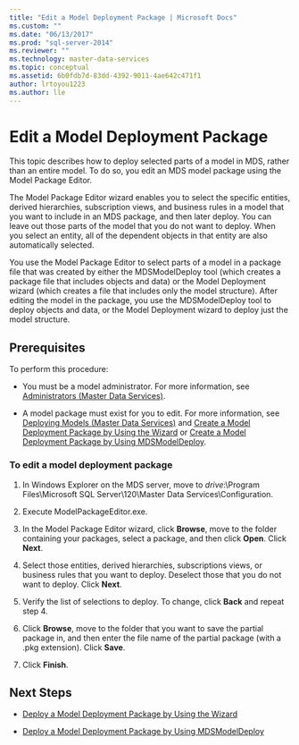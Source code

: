 ```yaml
---
title: "Edit a Model Deployment Package | Microsoft Docs"
ms.custom: ""
ms.date: "06/13/2017"
ms.prod: "sql-server-2014"
ms.reviewer: ""
ms.technology: master-data-services
ms.topic: conceptual
ms.assetid: 6b0fdb7d-83dd-4392-9011-4ae642c471f1
author: lrtoyou1223
ms.author: lle
---
```

# Edit a Model Deployment Package
  This topic describes how to deploy selected parts of a model in MDS, rather than an entire model. To do so, you edit an MDS model package using the Model Package Editor.  
  
 The Model Package Editor wizard enables you to select the specific entities, derived hierarchies, subscription views, and business rules in a model that you want to include in an MDS package, and then later deploy. You can leave out those parts of the model that you do not want to deploy. When you select an entity, all of the dependent objects in that entity are also automatically selected.  
  
 You use the Model Package Editor to select parts of a model in a package file that was created by either the MDSModelDeploy tool (which creates a package file that includes objects and data) or the Model Deployment wizard (which creates a file that includes only the model structure). After editing the model in the package, you use the MDSModelDeploy tool to deploy objects and data, or the Model Deployment wizard to deploy just the model structure.  
  
## Prerequisites  
 To perform this procedure:  
  
-   You must be a model administrator. For more information, see [Administrators &#40;Master Data Services&#41;](administrators-master-data-services.md).  
  
-   A model package must exist for you to edit. For more information, see [Deploying Models &#40;Master Data Services&#41;](../../2014/master-data-services/deploying-models-master-data-services.md) and [Create a Model Deployment Package by Using the Wizard](../../2014/master-data-services/create-a-model-deployment-package-by-using-the-wizard.md) or [Create a Model Deployment Package by Using MDSModelDeploy](../../2014/master-data-services/create-a-model-deployment-package-by-using-mdsmodeldeploy.md).  
  
### To edit a model deployment package  
  
1.  In Windows Explorer on the MDS server, move to *drive*:\Program Files\Microsoft SQL Server\120\Master Data Services\Configuration.  
  
2.  Execute ModelPackageEditor.exe.  
  
3.  In the Model Package Editor wizard, click **Browse**, move to the folder containing your packages, select a package, and then click **Open**. Click **Next**.  
  
4.  Select those entities, derived hierarchies, subscriptions views, or business rules that you want to deploy. Deselect those that you do not want to deploy. Click **Next**.  
  
5.  Verify the list of selections to deploy. To change, click **Back** and repeat step 4.  
  
6.  Click **Browse**, move to the folder that you want to save the partial package in, and then enter the file name of the partial package (with a .pkg extension). Click **Save**.  
  
7.  Click **Finish**.  
  
## Next Steps  
  
-   [Deploy a Model Deployment Package by Using the Wizard](../../2014/master-data-services/deploy-a-model-deployment-package-by-using-the-wizard.md)  
  
-   [Deploy a Model Deployment Package by Using MDSModelDeploy](../../2014/master-data-services/deploy-a-model-deployment-package-by-using-mdsmodeldeploy.md)  
  
  
